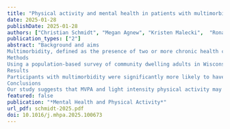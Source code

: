 ```yaml
---
title: "Physical activity and mental health in patients with multimorbidity"
date: 2025-01-28
publishDate: 2025-01-28
authors: ["Christian Schmidt", "Megan Agnew", "Kristen Malecki",  "Ronald Gangnon", "Amy Schultz", "Paul Peppard", "Lisa Cadmus-Bertram"]
publication_types: ["2"]
abstract: "Background and aims
Multimorbidity, defined as the presence of two or more chronic health conditions, is a growing problem in the United States and abroad. Physical activity is a modifiable health behavior that promotes physical and mental health, yet little is known about the relationship between physical activity and mental health among those with multimorbidity.
Methods
Using a population-based survey of community dwelling adults in Wisconsin, the Survey of the Health of Wisconsin (SHOW), we assessed the relationship between accelerometer-measured physical activity and self-reported depressive and anxiety symptoms among those with and without multimorbidity.
Results
Participants with multimorbidity were significantly more likely to have moderate to extremely severe levels of anxiety than those without multimorbidity (17.2% vs 10.5%, p < 0.001). One hour of moderate-to-vigorous physical activity (MVPA) per week was associated with decreased odds of anxiety of those with multimorbidity (0.86 [0.75, 0.99]). We also found a positive association between light intensity physical activity and a lower burden of depressive symptoms among those with one chronic condition (0.95 [0.93, 0.98]) or multimorbidity (0.97 [0.95, 1.00]), and lower odds of anxiety among those without chronic conditions (0.98 [0.95, 1.00]) or with only one chronic condition (0.95 [0.93, 0.98]).
Conclusions
Our study suggests that MVPA and light intensity physical activity may be associated with lower odds of elevated depressive and anxiety symptoms among those with and without multimorbidity. Further research is needed to identify populations, disease states, and condition clusters that may have the most potential benefit from light intensity activity and MVPA."
featured: false
publication: "*Mental Health and Physical Activity*"
url_pdf: schmidt-2025.pdf
doi: 10.1016/j.mhpa.2025.100673
---
```


